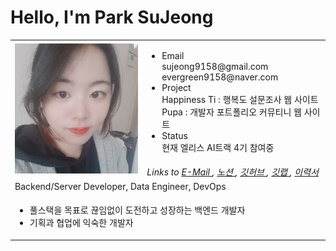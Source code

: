 # Hello, I'm Park SuJeong

<table>
    <tr>
        <td rowspan="2">
            <img src="./.vuepress/public/images/titleImage.jpg" style="width: 230px;">
        </td>
        <td>
            <ul>
                <li class="portfolio-category">Email</li>
                    sujeong9158@gmail.com<br>
                    evergreen9158@naver.com
                <li class="portfolio-category">Project</li>
                    Happiness Ti : 행복도 설문조사 웹 사이트<br>
                    Pupa : 개발자 포트폴리오 커뮤티니 웹 사이트
                <li class="portfolio-category">Status</li>
                    현재 엘리스 AI트랙 4기 참여중
            </ul>
        </td>
    </tr>
    <tr>
        <td style="font-style: italic">
            Links to
            <a href="mailto:sujeong9158@gmail.com" target="__blank">E-Mail </a>,
            <a href="https://receptive-hisser-023.notion.site/SJ-Portfolio-2341b2640aaf47b49e749b467c2ae000"> 노션 </a>,
          <a href="https://github.com/ParkSuJeong74"> 깃허브 </a>,
          <a href="https://kdt-gitlab.elice.io/ParkSuJeong"> 깃랩 </a>,
            <a href="https://elice.works/shared-resume/account/712/publicUuid/ad30eb98-4604-4ff7-99e4-24b077f2b5e3" target="__blank">이력서</a>
        </td>
    </tr>
    <tr>
        <td colspan="2">
            <span>Backend/Server Developer, Data Engineer, DevOps</span>
        </td>
    </tr>
    <tr>
        <td colspan="2">
            <ul>
                <li>풀스택을 목표로 끊임없이 도전하고 성장하는 백엔드 개발자</li>
                <li>기획과 협업에 익숙한 개발자</li>
            </ul>
        </td>
    </tr>
</table>
